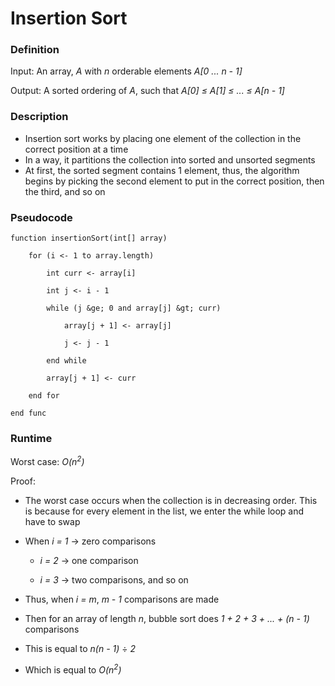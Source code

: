 # Insertion Sort

### Definition
Input: An array, *A* with *n* orderable elements *A[0 ... n - 1]*

Output: A sorted ordering of *A*, such that *A[0] &le; A[1] &le; ... &le; A[n - 1]*

### Description
* Insertion sort works by placing one element of the collection in the correct position at a time
* In a way, it partitions the collection into sorted and unsorted segments
* At first, the sorted segment contains 1 element, thus, the algorithm begins by picking the second element to put in the correct position, then the third, and so on

### Pseudocode

    function insertionSort(int[] array)

        for (i <- 1 to array.length)

            int curr <- array[i]

            int j <- i - 1

            while (j &ge; 0 and array[j] &gt; curr)

                array[j + 1] <- array[j]

                j <- j - 1

            end while

            array[j + 1] <- curr

        end for

    end func

### Runtime
Worst case: *O(n<sup>2</sup>)*

Proof:

* The worst case occurs when the collection is in decreasing order. This is because for every element in the list, we enter the while loop and have to swap 

* When *i = 1* -> zero comparisons 

    * *i = 2* -> one comparison 

    * *i = 3* -> two comparisons, and so on 

* Thus, when *i = m*, *m - 1* comparisons are made

* Then for an array of length *n*, bubble sort does *1 + 2 + 3 + ... + (n - 1)* comparisons

* This is equal to *n(n - 1)* &divide; *2* 

* Which is equal to *O(n<sup>2</sup>)*